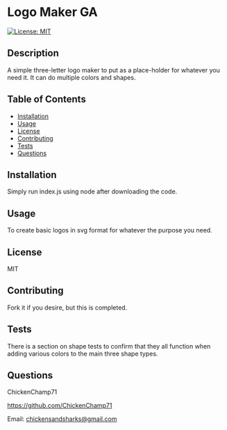 # Logo Maker GA
  [![License: MIT](https://img.shields.io/badge/License-MIT-yellow.svg)](https://opensource.org/licenses/MIT)

  ## Description

  A simple three-letter logo maker to put as a place-holder for whatever you need it. It can do multiple colors and shapes. 

  ## Table of Contents

  - [Installation](#installation)
  - [Usage](#usage)
  - [License](#license)
  - [Contributing](#contributing)
  - [Tests](#tests)
  - [Questions](#questions)

  ## Installation

  Simply run index.js using node after downloading the code.

  ## Usage

  To create basic logos in svg format for whatever the purpose you need.

  ## License

  MIT

  ## Contributing

  Fork it if you desire, but this is completed.

  ## Tests

  There is a section on shape tests to confirm that they all function when adding various colors to the main three shape types.

  ## Questions

  ChickenChamp71

  https://github.com/ChickenChamp71

  Email: chickensandsharks@gmail.com